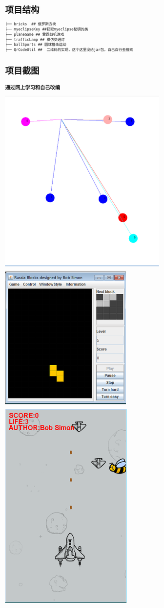# 项目结构
```java
├── bricks  ## 俄罗斯方块
├── myeclipseKey ##获取myeclipse秘钥的类
├── planeGame ## 雷霆战机游戏
├── trafficLamp ## 模仿交通灯
├── ballSports ## 圆球撞击运动
├── QrCodeUtil ##  二维码的实现，这个这里没给jar包，自己自行去搜索
```

# 项目截图
### 通过网上学习和自己改编

![输入图片说明](/doc/ball.png "球撞击界面")

![输入图片说明](/doc/俄罗斯方块.png "俄罗斯方块界面")

![输入图片说明](/doc/飞机大战.png "飞机大战界面")
